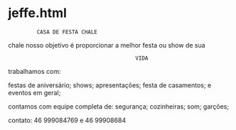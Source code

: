 # jeffe.html
             CASA DE FESTA CHALE

chale nosso objetivo é proporcionar a melhor festa ou show de sua 
                                

                                            VIDA

trabalhamos com:

festas de aniversário;
shows;
apresentações;
festa de casamentos;
e eventos em geral;


contamos com equipe completa de:
segurança;
cozinheiras;
som;
garções;


contato:
  46 999084769
e 46 99908684
